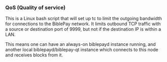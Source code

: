 ### QoS (Quality of service) ###

This is a Linux bash script that will set up tc to limit the outgoing bandwidth for connections to the BiblePay network. It limits outbound TCP traffic with a source or destination port of 9999, but not if the destination IP is within a LAN.

This means one can have an always-on biblepayd instance running, and another local biblepayd/biblepay-qt instance which connects to this node and receives blocks from it.
